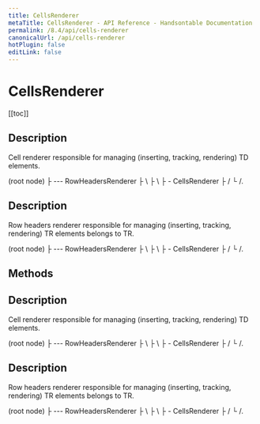 ```yaml
---
title: CellsRenderer
metaTitle: CellsRenderer - API Reference - Handsontable Documentation
permalink: /8.4/api/cells-renderer
canonicalUrl: /api/cells-renderer
hotPlugin: false
editLink: false
---
```


# CellsRenderer

[[toc]]

## Description

Cell renderer responsible for managing (inserting, tracking, rendering) TD elements.

  <tr> (root node)
    ├ <th>   --- RowHeadersRenderer
    ├ <td>   \
    ├ <td>    \
    ├ <td>     - CellsRenderer
    ├ <td>    /
    └ <td>   /.



## Description

Row headers renderer responsible for managing (inserting, tracking, rendering) TR elements belongs to TR.

  <tr> (root node)
    ├ <th>   --- RowHeadersRenderer
    ├ <td>   \
    ├ <td>    \
    ├ <td>     - CellsRenderer
    ├ <td>    /
    └ <td>   /.


## Methods

## Description

Cell renderer responsible for managing (inserting, tracking, rendering) TD elements.

  <tr> (root node)
    ├ <th>   --- RowHeadersRenderer
    ├ <td>   \
    ├ <td>    \
    ├ <td>     - CellsRenderer
    ├ <td>    /
    └ <td>   /.



## Description

Row headers renderer responsible for managing (inserting, tracking, rendering) TR elements belongs to TR.

  <tr> (root node)
    ├ <th>   --- RowHeadersRenderer
    ├ <td>   \
    ├ <td>    \
    ├ <td>     - CellsRenderer
    ├ <td>    /
    └ <td>   /.



